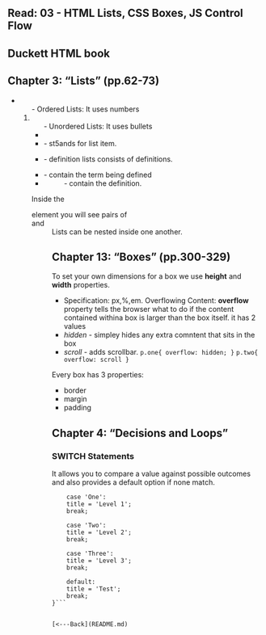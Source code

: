 ## Read: 03 - HTML Lists, CSS Boxes, JS Control Flow
## Duckett HTML book
## Chapter 3: “Lists” (pp.62-73)

- <ol> - Ordered Lists: It uses numbers
- <ul> - Unordered Lists: It uses bullets
- <li> - st5ands for list item.
- <dl> - definition lists consists of definitions.
- <dt> - contain the term being defined
- <dd> - contain the definition.
Inside the <dl> element you will see pairs of <dt> and <dd>
Lists can be nested inside one another.

## Chapter 13: “Boxes” (pp.300-329)
To set your own dimensions for a box we use **height** and **width** properties.
- Specification: px,%,em.
Overflowing Content:
**overflow** property tells the browser what to do if the content contained withina box is larger than the box itself. it has 2 values
- *hidden* - simpley hides any extra comntent that sits in the box
- *scroll* - adds scrollbar.
`p.one{
    overflow: hidden;
}`
`p.two{
    overflow: scroll
}`

Every box has 3 properties:
- border
- margin 
- padding                                         

## Chapter 4: “Decisions and Loops”
### SWITCH Statements
It allows you to compare a value against possible outcomes and also provides a default option if none match.

```switch(level) {
    case 'One':
    title = 'Level 1';
    break;

    case 'Two':
    title = 'Level 2';
    break;

    case 'Three':
    title = 'Level 3';
    break;

    default:
    title = 'Test';
    break;
}```


[<---Back](README.md)